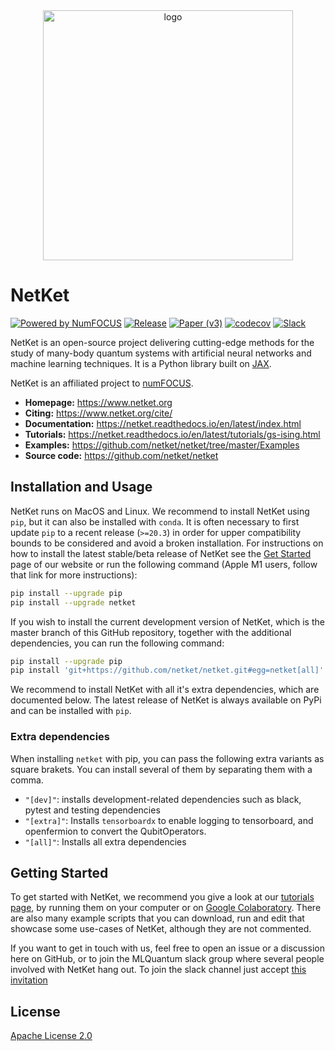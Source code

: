 <div align="center">
<img src="https://www.netket.org/logo/logo_simple.jpg" alt="logo" width="400"></img>
</div>

# __NetKet__

[![Powered by NumFOCUS](https://img.shields.io/badge/powered%20by-NumFOCUS-orange.svg?style=flat&colorA=E1523D&colorB=007D8A)](https://numfocus.org)
[![Release](https://img.shields.io/github/release/netket/netket.svg)](https://github.com/netket/netket/releases)
[![Paper (v3)](https://img.shields.io/badge/paper%20%28v3%29-arXiv%3A2112.10526-B31B1B)](https://scipost.org/SciPostPhysCodeb.7/pdf)
[![codecov](https://codecov.io/gh/netket/netket/branch/master/graph/badge.svg?token=gzcOlpO5lB)](https://codecov.io/gh/netket/netket)
[![Slack](https://img.shields.io/badge/slack-chat-green.svg)](https://join.slack.com/t/mlquantum/shared_invite/zt-19wibmfdv-LLRI6i43wrLev6oQX0OfOw)

NetKet is an open-source project delivering cutting-edge methods for the study
of many-body quantum systems with artificial neural networks and machine learning techniques.
It is a Python library built on [JAX](https://github.com/google/jax).

NetKet is an affiliated project to [numFOCUS](https://numfocus.org).

- **Homepage:** <https://www.netket.org>
- **Citing:** <https://www.netket.org/cite/>
- **Documentation:** <https://netket.readthedocs.io/en/latest/index.html>
- **Tutorials:** <https://netket.readthedocs.io/en/latest/tutorials/gs-ising.html>
- **Examples:** <https://github.com/netket/netket/tree/master/Examples>
- **Source code:** <https://github.com/netket/netket>

## Installation and Usage

NetKet runs on MacOS and Linux. We recommend to install NetKet using `pip`, but it can also be installed with `conda`.
It is often necessary to first update `pip` to a recent release (`>=20.3`) in order for upper compatibility bounds to be considered and avoid a broken installation.
For instructions on how to install the latest stable/beta release of NetKet see the [Get Started](https://www.netket.org/get_started/) page of our website or run the following command (Apple M1 users, follow that link for more instructions):

```sh
pip install --upgrade pip
pip install --upgrade netket
```

If you wish to install the current development version of NetKet, which is the master branch of this GitHub repository, together with the additional dependencies, you can run the following command:

```sh
pip install --upgrade pip
pip install 'git+https://github.com/netket/netket.git#egg=netket[all]'
```

We recommend to install NetKet with all it's extra dependencies, which are documented below.
The latest release of NetKet is always available on PyPi and can be installed with `pip`.

### Extra dependencies
When installing `netket` with pip, you can pass the following extra variants as square brakets. You can install several of them by separating them with a comma.
 - `"[dev]"`: installs development-related dependencies such as black, pytest and testing dependencies
 - `"[extra]"`: Installs `tensorboardx` to enable logging to tensorboard, and openfermion to convert the QubitOperators.
 - `"[all]"`: Installs all extra dependencies

## Getting Started

To get started with NetKet, we recommend you give a look at our [tutorials page](https://netket.readthedocs.io/en/latest/tutorials/gs-ising.html), by running them on your computer or on [Google Colaboratory](https://colab.research.google.com).
There are also many example scripts that you can download, run and edit that showcase some use-cases of NetKet, although they are not commented.

If you want to get in touch with us, feel free to open an issue or a discussion here on GitHub, or to join the MLQuantum slack group where several people involved with NetKet hang out. To join the slack channel just accept [this invitation](https://join.slack.com/t/mlquantum/shared_invite/zt-19wibmfdv-LLRI6i43wrLev6oQX0OfOw)

## License

[Apache License 2.0](https://github.com/netket/netket/blob/master/LICENSE)

